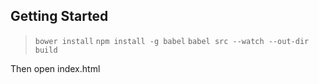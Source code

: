 ## Getting Started

> `bower install`
> `npm install -g babel`
> `babel src --watch --out-dir build`

Then open index.html
